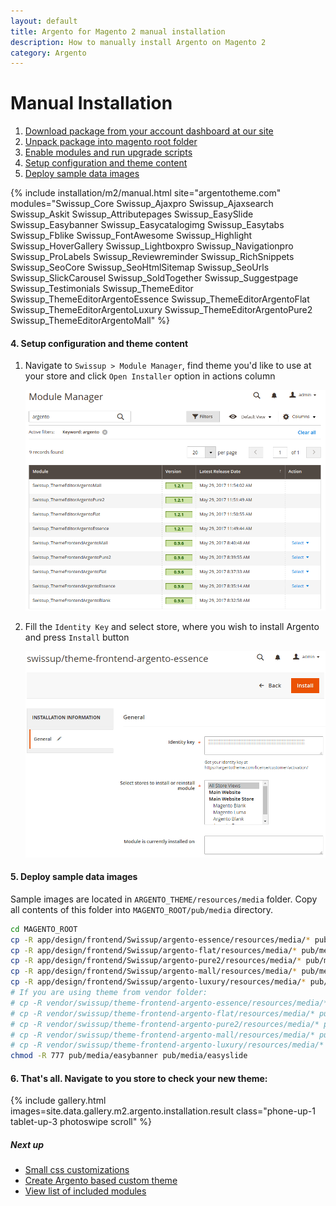 ```yaml
---
layout: default
title: Argento for Magento 2 manual installation
description: How to manually install Argento on Magento 2
category: Argento
---
```


# Manual Installation

 1. [Download package from your account dashboard at our site](#download-package-from-your-account)
 2. [Unpack package into magento root folder](#unpack-package-into-magento-root-folder)
 3. [Enable modules and run upgrade scripts](#enable-modules-and-run-upgrade-scripts)
 4. [Setup configuration and theme content](#setup-configuration-and-theme-content)
 5. [Deploy sample data images](#deploy-sample-data-images)

{% include installation/m2/manual.html site="argentotheme.com" modules="Swissup_Core Swissup_Ajaxpro Swissup_Ajaxsearch Swissup_Askit Swissup_Attributepages Swissup_EasySlide Swissup_Easybanner Swissup_Easycatalogimg Swissup_Easytabs Swissup_Fblike Swissup_FontAwesome Swissup_Highlight Swissup_HoverGallery Swissup_Lightboxpro Swissup_Navigationpro Swissup_ProLabels Swissup_Reviewreminder Swissup_RichSnippets Swissup_SeoCore Swissup_SeoHtmlSitemap Swissup_SeoUrls Swissup_SlickCarousel Swissup_SoldTogether Swissup_Suggestpage Swissup_Testimonials Swissup_ThemeEditor Swissup_ThemeEditorArgentoEssence Swissup_ThemeEditorArgentoFlat Swissup_ThemeEditorArgentoLuxury Swissup_ThemeEditorArgentoPure2 Swissup_ThemeEditorArgentoMall" %}

#### 4. Setup configuration and theme content

1. Navigate to `Swissup > Module Manager`, find theme you'd like to use at
    your store and click `Open Installer` option in actions column

    ![Module manager](/images/m2/argento/installation/module_manager.png)

2. Fill the `Identity Key` and select store, where you wish to install Argento
    and press `Install` button

    ![Installation Form](/images/m2/argento/installation/form.png)

#### 5. Deploy sample data images

Sample images are located in `ARGENTO_THEME/resources/media` folder. Copy
all contents of this folder into `MAGENTO_ROOT/pub/media` directory.

```bash
cd MAGENTO_ROOT
cp -R app/design/frontend/Swissup/argento-essence/resources/media/* pub/media/
cp -R app/design/frontend/Swissup/argento-flat/resources/media/* pub/media/
cp -R app/design/frontend/Swissup/argento-pure2/resources/media/* pub/media/
cp -R app/design/frontend/Swissup/argento-mall/resources/media/* pub/media/
cp -R app/design/frontend/Swissup/argento-luxury/resources/media/* pub/media/
# If you are using theme from vendor folder:
# cp -R vendor/swissup/theme-frontend-argento-essence/resources/media/* pub/media/
# cp -R vendor/swissup/theme-frontend-argento-flat/resources/media/* pub/media/
# cp -R vendor/swissup/theme-frontend-argento-pure2/resources/media/* pub/media/
# cp -R vendor/swissup/theme-frontend-argento-mall/resources/media/* pub/media/
# cp -R vendor/swissup/theme-frontend-argento-luxury/resources/media/* pub/media/
chmod -R 777 pub/media/easybanner pub/media/easyslide
```

#### 6. That's all. Navigate to you store to check your new theme:

{% include gallery.html images=site.data.gallery.m2.argento.installation.result class="phone-up-1 tablet-up-3 photoswipe scroll" %}

##### Next up

- [Small css customizations](/m2/argento/customization/custom-css/)
- [Create Argento based custom theme](/m2/argento/customization/custom-theme/)
- [View list of included modules](/m2/argento/#extensions)
